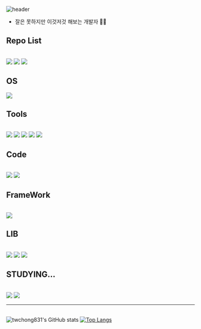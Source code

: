 ![header](https://capsule-render.vercel.app/api?type=waving&color=gradient&height=200&section=header&text=Thanks%20to%20visit%20my%20github%20👍&fontSize=50&fontColor=FFFFFF&animation=scaleIn)

- 잘은 못하지만 이것저것 해보는 개발자 👨‍💻

## Repo List
\
<img src="https://img.shields.io/github/checks-status/twchong831/basic_study/main?color=blue&label=basic_study&style=for-the-badge"/>
<img src="https://img.shields.io/github/checks-status/twchong831/image_detection/main?label=image_detection&style=for-the-badge"/>
<img src="https://img.shields.io/github/checks-status/twchong831/LiDAR/main?color=red&label=LiDAR&style=for-the-badge"/>

## OS
<img src="https://img.shields.io/badge/Ubuntu-E95428?style=flat&logo=Ubuntu&logoColor=white"/>

## Tools 
\
<img src="https://img.shields.io/badge/svn-809CC9?style=flat&logo=Subversion&logoColor=white"/>
<img src="https://img.shields.io/badge/Git-F05032?style=flat&logo=Git&logoColor=white"/>
<img src="https://img.shields.io/badge/GitHub-181717?style=flat&logo=GitHub&logoColor=white"/>
<img src="https://img.shields.io/badge/VSCode-A8B9CC?style=flat&logo=Visual Studio Code&logoColor=white"/>
<img src="https://img.shields.io/badge/Docker-2496ED?style=flat&logo=Docker&logoColor=white"/>

## Code
\
<img src="https://img.shields.io/badge/C-A8B9CC?style=flat&logo=C&logoColor=white"/>
<img src="https://img.shields.io/badge/C++-00599C?style=flat&logo=C%2B%2B&logoColor=white"/>

## FrameWork
\
<img src="https://img.shields.io/badge/Qt-41CD52?style=flat&logo=Qt&logoColor=white"/>

## LIB
\
<img src="https://img.shields.io/badge/OpenCV-5C3EE8?style=flat&logo=OpenCV&logoColor=white"/>
<img src="https://img.shields.io/badge/pcl-FFFFFF?style=flat&logo=&logoColor=white"/>
<img src="https://img.shields.io/badge/vtk-FFFFFF?style=flat&logo=&logoColor=white"/>

## STUDYING...
\
<img src="https://img.shields.io/badge/Dart-0175C2?style=flat&logo=Dart&logoColor=white"/>
<img src="https://img.shields.io/badge/Flutter-02569B?style=flat&logo=Flutter&logoColor=white"/>


-------------------
\
![twchong831's GitHub stats](https://github-readme-stats.vercel.app/api?username=twchong831&show_icons=true&theme=)
[![Top Langs](https://github-readme-stats.vercel.app/api/top-langs/?username=twchong831&layout=compact&theme=&langs_count=7)](https://github.com/anuraghazra/github-readme-stats)

